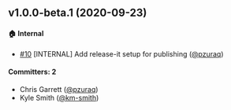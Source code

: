 ## v1.0.0-beta.1 (2020-09-23)

#### :house: Internal
* [#10](https://github.com/pzuraq/ember-argument-types/pull/10) [INTERNAL] Add release-it setup for publishing ([@pzuraq](https://github.com/pzuraq))

#### Committers: 2
- Chris Garrett ([@pzuraq](https://github.com/pzuraq))
- Kyle Smith ([@km-smith](https://github.com/km-smith))


